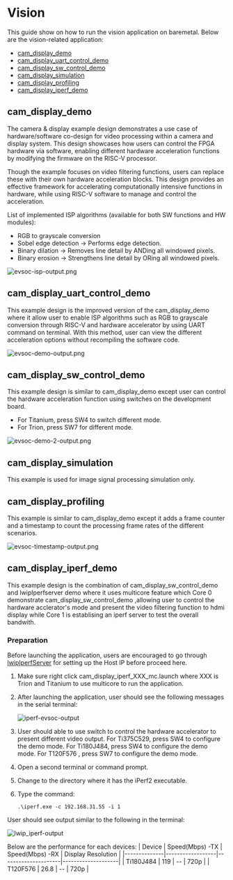 # Vision

This guide show on how to run the vision application on baremetal. 
Below are the vision-related application:
  - [cam_display_demo](ug_vision.md#cam_display_demo)
  - [cam_display_uart_control_demo](ug_vision.md#cam_display_uart_control_demo)
  - [cam_display_sw_control_demo](ug_vision.md#cam_display_sw_control_demo)
  - [cam_display_simulation](ug_vision.md#cam_display_simulation)
  - [cam_display_profiling](ug_vision.md#cam_display_profiling)
  - [cam_display_iperf_demo](ug_vision.md#cam_display_iperf_demo)
  
## cam_display_demo
The camera & display example design demonstrates a use case of hardware/software co-design for video processing within a camera and display system. This design showcases how users can control the FPGA hardware via software, enabling different hardware acceleration functions by modifying the firmware on the RISC-V processor.

Though the example focuses on video filtering functions, users can replace these with their own hardware acceleration blocks. This design provides an effective framework for accelerating computationally intensive functions in hardware, while using RISC-V software to manage and control the acceleration.

List of implemented ISP algorithms (available for both SW functions and HW modules):
- RGB to grayscale conversion
- Sobel edge detection -> Performs edge detection.
- Binary dilation      -> Removes line detail by ANDing all windowed pixels.
- Binary erosion       -> Strengthens line detail by ORing all windowed pixels. 

![evsoc-isp-output.png](../images/evsoc-isp-output.png)

## cam_display_uart_control_demo
This example design is the improved version of the cam_display_demo where it allow user to enable ISP algorithms such as RGB to grayscale conversion through RISC-V and hardware accelerator by using UART command on terminal.
With this method, user can view the different acceleration options without recompiling the software code. 

![evsoc-demo-output.png](../images/evsoc-demo-output.png)

## cam_display_sw_control_demo
This example design is similar to cam_display_demo except user can control the hardware acceleration function using switches on the development board.
- For Titanium, press SW4 to switch different mode.
- For Trion, press SW7 for different mode.

![evsoc-demo-2-output.png](../images/evsoc-demo-2-output.png)

## cam_display_simulation
This example is used for image signal processing simulation only. 

## cam_display_profiling
This example is similar to cam_display_demo except it adds a frame counter and a timestamp to count the processing frame rates of the different scenarios.

![evsoc-timestamp-output.png](../images/evsoc-timestamp-output.png)

## cam_display_iperf_demo
This example design is the combination of cam_display_sw_control_demo and lwipIperfserver demo where it uses multicore feature which Core 0 demonstrate cam_display_sw_control_demo ,allowing user to control the hardware acclerator's mode  and present
the video filtering function to hdmi display while Core 1 is establising an iperf server to test the overall bandwith. 

### Preparation
Before launching the application, users are encouraged to go through [lwipIperfServer](ug_ethernet.md#lwipiperfserver) for setting up the Host IP before proceed here. 

1. Make sure right click cam_display_iperf_XXX_mc.launch where XXX is Trion and Titanium to use multicore to run the application. 
2. After launching the application, user should see the following messages in the serial terminal:

    ![iperf-evsoc-output](../images/iperf-evsoc-output.png)

3. User should able to use switch to control the hardware accelerator to present different video output.
    For Ti375C529, press SW4 to configure the demo mode. 
    For Ti180J484, press SW4 to configure the demo mode. 
    For T120F576 , press SW7 to configure the demo mode. 

4. Open a second terminal or command prompt.
5. Change to the directory where it has the iPerf2 executable.
6. Type the command:

    `` .\iperf.exe -c 192.168.31.55 -i 1 ``
    
User should see output similar to the following in the terminal:

  ![lwip_iperf-output](../images/lwip_iperf_evsoc-output.png)

Below are the performance for each devices:
| Device       | Speed(Mbps) -TX  |   Speed(Mbps) -RX   | Display Resolution |
|--------------|------------------|---------------------|--------------------|
| Ti180J484    |       119        |          --         |        720p        |
| T120F576     |       26.8       |          --         |        720p        |